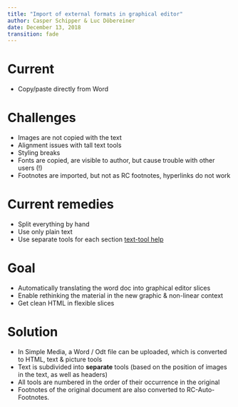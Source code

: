 ```yaml
---
title: "Import of external formats in graphical editor"
author: Casper Schipper & Luc Döbereiner
date: December 13, 2018
transition: fade
---
```


# Current

* Copy/paste directly from Word
   	
# Challenges

* Images are not copied with the text
* Alignment issues with tall text tools
* Styling breaks
* Fonts are copied, are visible to author, but cause trouble with other users (!)
* Footnotes are imported, but not as RC footnotes, hyperlinks do not work 

# Current remedies

* Split everything by hand
* Use only plain text
* Use separate tools for each section [text-tool help](https://guide.researchcatalogue.net#text-tool)

# Goal

* Automatically translating the word doc into graphical editor slices
* Enable rethinking the material in the new graphic & non-linear context
* Get clean HTML in flexible slices

# Solution

* In Simple Media, a Word / Odt file can be uploaded, which is converted to HTML, text & picture tools
* Text is subdivided into __separate__ tools (based on the position of images in the text, as well as headers)
* All tools are numbered in the order of their occurrence in the original 
* Footnotes of the original document are also converted to RC-Auto-Footnotes. 
